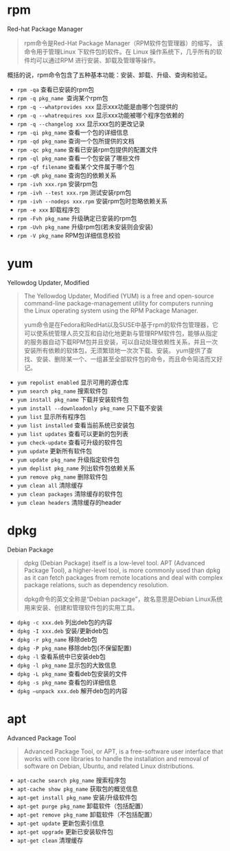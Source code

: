 
# rpm

Red-hat Package Manager

> rpm命令是Red-Hat Package Manager（RPM软件包管理器）的缩写， 该命令用于管理Linux 下软件包的软件。在 Linux 操作系统下，几乎所有的软件均可以通过RPM 进行安装、卸载及管理等操作。

概括的说，rpm命令包含了五种基本功能：安装、卸载、升级、查询和验证。

* `rpm -qa` 查看已安装的rpm包
* `rpm -q pkg_name `查询某个rpm包
* `rpm -q --whatprovides xxx` 显示xxx功能是由哪个包提供的
* `rpm -q --whatrequires xxx` 显示xxx功能被哪个程序包依赖的
* `rpm -q --changelog xxx` 显示xxx包的更改记录
* `rpm -qi pkg_name` 查看⼀个包的详细信息
* `rpm -qd pkg_name` 查询⼀个包所提供的⽂档
* `rpm -qc pkg_name` 查看已安装rpm包提供的配置⽂件
* `rpm -ql pkg_name` 查看⼀个包安装了哪些⽂件
* `rpm -qf filename` 查看某个⽂件属于哪个包
* `rpm -qR pkg_name` 查询包的依赖关系
* `rpm -ivh xxx.rpm` 安装rpm包
* `rpm -ivh --test xxx.rpm` 测试安装rpm包
* `rpm -ivh --nodeps xxx.rpm` 安装rpm包时忽略依赖关系
* `rpm -e xxx` 卸载程序包
* `rpm -Fvh pkg_name` 升级确定已安装的rpm包
* `rpm -Uvh pkg_name` 升级rpm包(若未安装则会安装)
* `rpm -V pkg_name` RPM包详细信息校验 


# yum           

Yellowdog Updater, Modified 

> The Yellowdog Updater, Modified (YUM) is a free and open-source command-line package-management utility for computers running the Linux operating system using the RPM Package Manager.
>
> yum命令是在Fedora和RedHat以及SUSE中基于rpm的软件包管理器，它可以使系统管理人员交互和自动化地更新与管理RPM软件包，能够从指定的服务器自动下载RPM包并且安装，可以自动处理依赖性关系，并且一次安装所有依赖的软体包，无须繁琐地一次次下载、安装。
> yum提供了查找、安装、删除某一个、一组甚至全部软件包的命令，而且命令简洁而又好记。

* `yum repolist enabled` 显示可⽤的源仓库
* `yum search pkg_name` 搜索软件包
* `yum install pkg_name` 下载并安装软件包
* `yum install --downloadonly pkg_name` 只下载不安装
* `yum list` 显示所有程序包
* `yum list installed` 查看当前系统已安装包
* `yum list updates` 查看可以更新的包列表
* `yum check-update` 查看可升级的软件包
* `yum update` 更新所有软件包
* `yum update pkg_name` 升级指定软件包
* `yum deplist pkg_name` 列出软件包依赖关系
* `yum remove pkg_name` 删除软件包
* `yum clean all` 清除缓存
* `yum clean packages` 清除缓存的软件包
* `yum clean headers` 清除缓存的header 


# dpkg          

Debian Package              

> dpkg (Debian Package) itself is a low-level tool. APT (Advanced Package Tool), a higher-level tool, is more commonly used than dpkg as it can fetch packages from remote locations and deal with complex package relations, such as dependency resolution.
>
> dpkg命令的英文全称是“Debian package”，故名意思是Debian Linux系统用来安装、创建和管理软件包的实用工具。

* `dpkg -c xxx.deb` 列出deb包的内容
* `dpkg -I xxx.deb` 安装/更新deb包
* `dpkg -r pkg_name` 移除deb包
* `dpkg -P pkg_name` 移除deb包(不保留配置)
* `dpkg -l` 查看系统中已安装deb包
* `dpkg -l pkg_name` 显示包的⼤致信息
* `dpkg -L pkg_name` 查看deb包安装的⽂件
* `dpkg -s pkg_name` 查看包的详细信息
* `dpkg –unpack xxx.deb` 解开deb包的内容 


# apt           

Advanced Package Tool       

> Advanced Package Tool, or APT, is a free-software user interface that works with core libraries to handle the installation and removal of software on Debian, Ubuntu, and related Linux distributions.

* `apt-cache search pkg_name` 搜索程序包
* `apt-cache show pkg_name` 获取包的概览信息
* `apt-get install pkg_name` 安装/升级软件包
* `apt-get purge pkg_name` 卸载软件（包括配置）
* `apt-get remove pkg_name` 卸载软件（不包括配置）
* `apt-get update` 更新包索引信息
* `apt-get upgrade` 更新已安装软件包
* `apt-get clean` 清理缓存 
